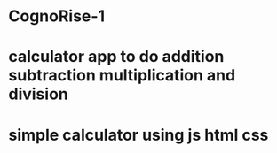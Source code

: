 # CognoRise-1
# calculator app to do addition subtraction multiplication and division
# simple calculator using js html css
